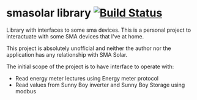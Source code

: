 # smasolar library   [![Build Status](https://travis-ci.com/lujop/smasolarlib.svg?branch=master)](https://travis-ci.com/lujop/smasolarlib)
Library with interfaces to some sma devices.
This is a personal project to interactuate with some SMA devices that I've at home.

This project is absolutely unofficial and neither the author nor the application has any relationship with SMA Solar.

The initial scope of the project is to have interface to operate with:
- Read energy meter lectures using Energy meter protocol
- Read values from Sunny Boy inverter and Sunny Boy Storage using modbus
